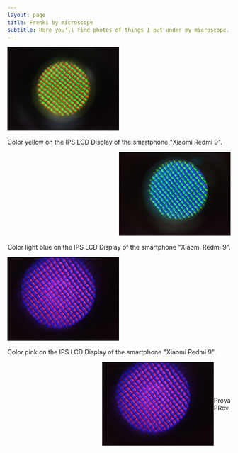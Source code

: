 ```yaml
---
layout: page
title: Frenki by microscope
subtitle: Here you'll find photos of things I put under my microscope. Hope you find it interesting
---
```


<p align="left" width="100%">
    <img width="50%" src="MicroscopeGallery/yellow.jpeg"> 
    <p align="left">Color yellow on the IPS LCD Display of the smartphone "Xiaomi Redmi 9". <p align="left">
</p>

<p align="right" width="100%">
    <img width="50%" src="MicroscopeGallery/blu.jpeg"> 
    <p align="right">Color light blue on the IPS LCD Display of the smartphone "Xiaomi Redmi 9".<p align="right">
</p>

<p align="left" width="100%">
    <img width="50%" src="MicroscopeGallery/purple.jpeg"> 
    <p align="left">Color pink on the IPS LCD Display of the smartphone "Xiaomi Redmi 9".<p align="left">
</p>

<div style="display: flex; justify-content: flex-end; align-items: center;">
  <img width="50%" src="MicroscopeGallery/purple.jpeg" alt="">
  <p style="margin: 0;"> Prova<br> PRov</p>
</div>
